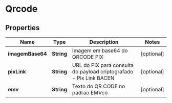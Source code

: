 
# Qrcode

## Properties
Name | Type | Description | Notes
------------ | ------------- | ------------- | -------------
**imagemBase64** | **String** | Imagem em base64 do QRCODE PIX |  [optional]
**pixLink** | **String** | URL do PIX para consulta do payload criptografado - Pix Link BACEN |  [optional]
**emv** | **String** | Texto do QR CODE no padrao EMVco |  [optional]



